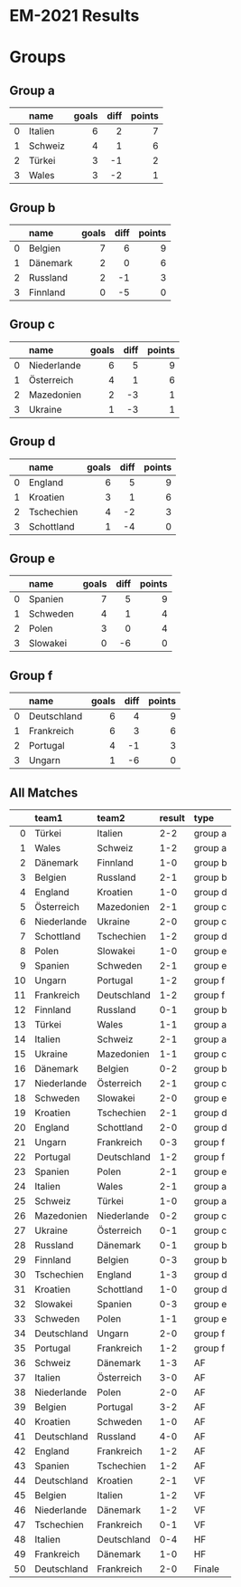 
EM-2021 Results
===============

# Groups

## Group a


|    | name    |   goals |   diff |   points |
|---:|:--------|--------:|-------:|---------:|
|  0 | Italien |       6 |      2 |        7 |
|  1 | Schweiz |       4 |      1 |        6 |
|  2 | Türkei  |       3 |     -1 |        2 |
|  3 | Wales   |       3 |     -2 |        1 |
## Group b


|    | name     |   goals |   diff |   points |
|---:|:---------|--------:|-------:|---------:|
|  0 | Belgien  |       7 |      6 |        9 |
|  1 | Dänemark |       2 |      0 |        6 |
|  2 | Russland |       2 |     -1 |        3 |
|  3 | Finnland |       0 |     -5 |        0 |
## Group c


|    | name        |   goals |   diff |   points |
|---:|:------------|--------:|-------:|---------:|
|  0 | Niederlande |       6 |      5 |        9 |
|  1 | Österreich  |       4 |      1 |        6 |
|  2 | Mazedonien  |       2 |     -3 |        1 |
|  3 | Ukraine     |       1 |     -3 |        1 |
## Group d


|    | name       |   goals |   diff |   points |
|---:|:-----------|--------:|-------:|---------:|
|  0 | England    |       6 |      5 |        9 |
|  1 | Kroatien   |       3 |      1 |        6 |
|  2 | Tschechien |       4 |     -2 |        3 |
|  3 | Schottland |       1 |     -4 |        0 |
## Group e


|    | name     |   goals |   diff |   points |
|---:|:---------|--------:|-------:|---------:|
|  0 | Spanien  |       7 |      5 |        9 |
|  1 | Schweden |       4 |      1 |        4 |
|  2 | Polen    |       3 |      0 |        4 |
|  3 | Slowakei |       0 |     -6 |        0 |
## Group f


|    | name        |   goals |   diff |   points |
|---:|:------------|--------:|-------:|---------:|
|  0 | Deutschland |       6 |      4 |        9 |
|  1 | Frankreich  |       6 |      3 |        6 |
|  2 | Portugal    |       4 |     -1 |        3 |
|  3 | Ungarn      |       1 |     -6 |        0 |
## All Matches


|    | team1       | team2       | result   | type    |
|---:|:------------|:------------|:---------|:--------|
|  0 | Türkei      | Italien     | 2-2      | group a |
|  1 | Wales       | Schweiz     | 1-2      | group a |
|  2 | Dänemark    | Finnland    | 1-0      | group b |
|  3 | Belgien     | Russland    | 2-1      | group b |
|  4 | England     | Kroatien    | 1-0      | group d |
|  5 | Österreich  | Mazedonien  | 2-1      | group c |
|  6 | Niederlande | Ukraine     | 2-0      | group c |
|  7 | Schottland  | Tschechien  | 1-2      | group d |
|  8 | Polen       | Slowakei    | 1-0      | group e |
|  9 | Spanien     | Schweden    | 2-1      | group e |
| 10 | Ungarn      | Portugal    | 1-2      | group f |
| 11 | Frankreich  | Deutschland | 1-2      | group f |
| 12 | Finnland    | Russland    | 0-1      | group b |
| 13 | Türkei      | Wales       | 1-1      | group a |
| 14 | Italien     | Schweiz     | 2-1      | group a |
| 15 | Ukraine     | Mazedonien  | 1-1      | group c |
| 16 | Dänemark    | Belgien     | 0-2      | group b |
| 17 | Niederlande | Österreich  | 2-1      | group c |
| 18 | Schweden    | Slowakei    | 2-0      | group e |
| 19 | Kroatien    | Tschechien  | 2-1      | group d |
| 20 | England     | Schottland  | 2-0      | group d |
| 21 | Ungarn      | Frankreich  | 0-3      | group f |
| 22 | Portugal    | Deutschland | 1-2      | group f |
| 23 | Spanien     | Polen       | 2-1      | group e |
| 24 | Italien     | Wales       | 2-1      | group a |
| 25 | Schweiz     | Türkei      | 1-0      | group a |
| 26 | Mazedonien  | Niederlande | 0-2      | group c |
| 27 | Ukraine     | Österreich  | 0-1      | group c |
| 28 | Russland    | Dänemark    | 0-1      | group b |
| 29 | Finnland    | Belgien     | 0-3      | group b |
| 30 | Tschechien  | England     | 1-3      | group d |
| 31 | Kroatien    | Schottland  | 1-0      | group d |
| 32 | Slowakei    | Spanien     | 0-3      | group e |
| 33 | Schweden    | Polen       | 1-1      | group e |
| 34 | Deutschland | Ungarn      | 2-0      | group f |
| 35 | Portugal    | Frankreich  | 1-2      | group f |
| 36 | Schweiz     | Dänemark    | 1-3      | AF      |
| 37 | Italien     | Österreich  | 3-0      | AF      |
| 38 | Niederlande | Polen       | 2-0      | AF      |
| 39 | Belgien     | Portugal    | 3-2      | AF      |
| 40 | Kroatien    | Schweden    | 1-0      | AF      |
| 41 | Deutschland | Russland    | 4-0      | AF      |
| 42 | England     | Frankreich  | 1-2      | AF      |
| 43 | Spanien     | Tschechien  | 1-2      | AF      |
| 44 | Deutschland | Kroatien    | 2-1      | VF      |
| 45 | Belgien     | Italien     | 1-2      | VF      |
| 46 | Niederlande | Dänemark    | 1-2      | VF      |
| 47 | Tschechien  | Frankreich  | 0-1      | VF      |
| 48 | Italien     | Deutschland | 0-4      | HF      |
| 49 | Frankreich  | Dänemark    | 1-0      | HF      |
| 50 | Deutschland | Frankreich  | 2-0      | Finale  |